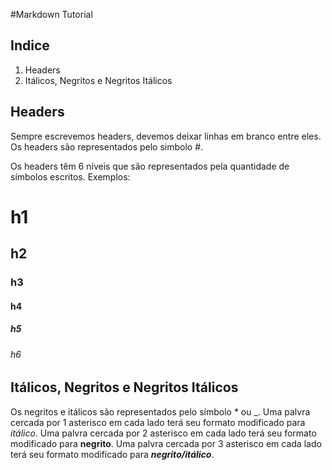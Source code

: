 #Markdown Tutorial

## Indice

1. Headers
2. Itálicos, Negritos e Negritos Itálicos

## Headers
Sempre escrevemos headers, devemos deixar linhas em branco entre eles. Os headers são representados pelo simbolo #.

Os headers têm 6 níveis que são representados pela quantidade de símbolos escritos. 
Exemplos:

# h1
## h2
### h3
#### h4
##### h5
###### h6

## Itálicos, Negritos e Negritos Itálicos
Os negritos e itálicos são representados pelo símbolo * ou _.
Uma palvra cercada por 1 asterisco em cada lado terá seu formato modificado para *itálico*.
Uma palvra cercada por 2 asterisco em cada lado terá seu formato modificado para **negrito**.
Uma palvra cercada por 3 asterisco em cada lado terá seu formato modificado para ***negrito/itálico***.